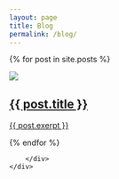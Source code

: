 ```yaml
---
layout: page
title: Blog
permalink: /blog/
---
```


<div class="container reveal load-hidden up h-100 blogList">
    <div class="row h-100">
        <div class="col-lg-7">

{% for post in site.posts %}

  <div class="post">
  <a href="{{ post.url }}">
    <img src="{{ post.hero }}">
     <h2 class="mt-5 mb-2"> {{ post.title }} </h2>
      <p>{{ post.exerpt }}</p>
      </a>
    </div>
  {% endfor %}

        </div>
    </div>

</div>
